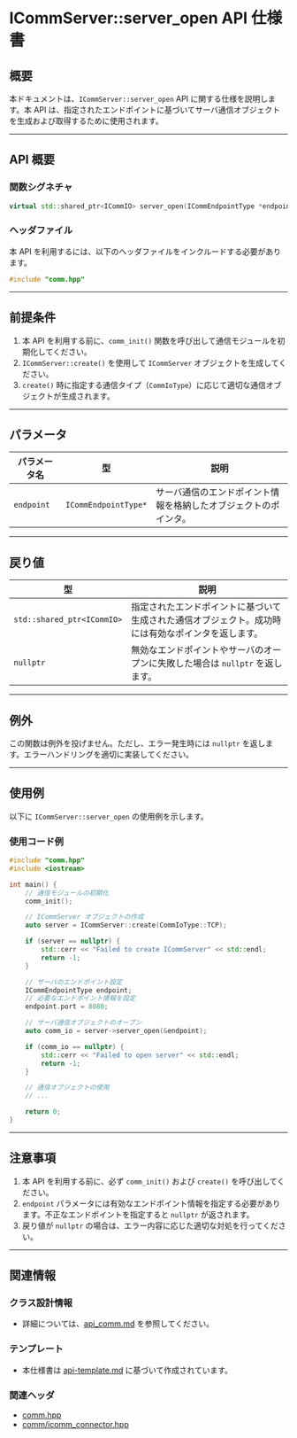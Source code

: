 # ICommServer::server_open API 仕様書

## 概要

本ドキュメントは、`ICommServer::server_open` API に関する仕様を説明します。本 API は、指定されたエンドポイントに基づいてサーバ通信オブジェクトを生成および取得するために使用されます。

---

## API 概要

### 関数シグネチャ

```cpp
virtual std::shared_ptr<ICommIO> server_open(ICommEndpointType *endpoint) = 0;
```

### ヘッダファイル

本 API を利用するには、以下のヘッダファイルをインクルードする必要があります。

```cpp
#include "comm.hpp"
```

---

## 前提条件

1. 本 API を利用する前に、`comm_init()` 関数を呼び出して通信モジュールを初期化してください。
2. `ICommServer::create()` を使用して `ICommServer` オブジェクトを生成してください。
3. `create()` 時に指定する通信タイプ（`CommIoType`）に応じて適切な通信オブジェクトが生成されます。

---

## パラメータ

| パラメータ名 | 型                     | 説明 |
|--------------|------------------------|------|
| `endpoint`   | `ICommEndpointType*`  | サーバ通信のエンドポイント情報を格納したオブジェクトのポインタ。 |

---

## 戻り値

| 型                           | 説明 |
|------------------------------|------|
| `std::shared_ptr<ICommIO>`   | 指定されたエンドポイントに基づいて生成された通信オブジェクト。成功時には有効なポインタを返します。 |
| `nullptr`                    | 無効なエンドポイントやサーバのオープンに失敗した場合は `nullptr` を返します。 |

---

## 例外

この関数は例外を投げません。ただし、エラー発生時には `nullptr` を返します。エラーハンドリングを適切に実装してください。

---

## 使用例

以下に `ICommServer::server_open` の使用例を示します。

### 使用コード例

```cpp
#include "comm.hpp"
#include <iostream>

int main() {
    // 通信モジュールの初期化
    comm_init();

    // ICommServer オブジェクトの作成
    auto server = ICommServer::create(CommIoType::TCP);

    if (server == nullptr) {
        std::cerr << "Failed to create ICommServer" << std::endl;
        return -1;
    }

    // サーバのエンドポイント設定
    ICommEndpointType endpoint;
    // 必要なエンドポイント情報を設定
    endpoint.port = 8080;

    // サーバ通信オブジェクトのオープン
    auto comm_io = server->server_open(&endpoint);

    if (comm_io == nullptr) {
        std::cerr << "Failed to open server" << std::endl;
        return -1;
    }

    // 通信オブジェクトの使用
    // ...

    return 0;
}
```

---

## 注意事項

1. 本 API を利用する前に、必ず `comm_init()` および `create()` を呼び出してください。
2. `endpoint` パラメータには有効なエンドポイント情報を指定する必要があります。不正なエンドポイントを指定すると `nullptr` が返されます。
3. 戻り値が `nullptr` の場合は、エラー内容に応じた適切な対処を行ってください。

---

## 関連情報

### クラス設計情報
- 詳細については、[api_comm.md](https://github.com/toppers/hakoniwa-drone-core/blob/main/docs/api/comm/api_comm.md) を参照してください。

### テンプレート
- 本仕様書は [api-template.md](https://github.com/toppers/hakoniwa-drone-core/blob/main/docs/templates/api-template.md) に基づいて作成されています。

### 関連ヘッダ
- [comm.hpp](https://github.com/toppers/hakoniwa-drone-core/blob/main/include/comm.hpp)
- [comm/icomm_connector.hpp](https://github.com/toppers/hakoniwa-drone-core/blob/main/include/comm/icomm_connector.hpp)

